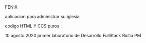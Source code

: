 FENIX

aplicacion para administrar su iglesia 


codigo HTML Y CCS puros 

10 agosto 2020 
primer laboratorio de Desarrollo FullStack Bictia PM
